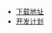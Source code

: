 - [下载地址](https://www.coolapk.com/apk/com.merpyzf.xmnote)
- [开发计划](https://trello.com/b/4koyRW7R/%E7%BA%B8%E9%97%B4%E4%B9%A6%E6%91%98%E5%BC%80%E5%8F%91%E8%AE%A1%E5%88%92)